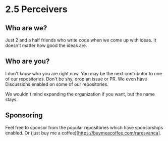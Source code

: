 # 2.5 Perceivers

## Who are we?

Just 2 and a half friends who write code when we come up with ideas. It doesn't matter how good the ideas are.

## Who are you?

I don't know who you are right now. You may be the next contributor to one of our repositories. Don't be shy, drop an issue or PR. We even have Discussions enabled on some of our repositories.

We wouldn't mind expanding the organization if you want, but the name stays.

## Sponsoring

Feel free to sponsor from the popular repositories which have sponsorships enabled. Or (just buy me a coffee)[https://buymeacoffee.com/raresvanca].
